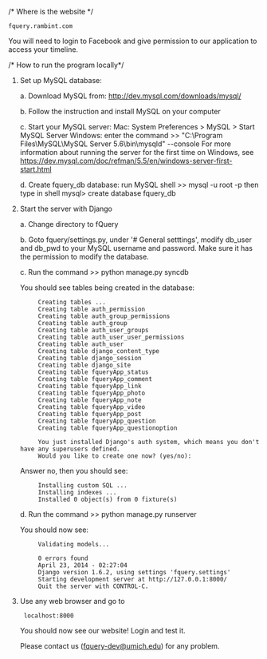 /* Where is the website */

    fquery.rambint.com
    

You will need to login to Facebook and give permission to our application to access your timeline.


/* How to run the program locally*/

1. Set up MySQL database:

    a. Download MySQL from: http://dev.mysql.com/downloads/mysql/

    b. Follow the instruction and install MySQL on your computer

    c. Start your MySQL server:
        Mac: System Preferences > MySQL > Start MySQL Server
        Windows: enter the command 
            >> "C:\Program Files\MySQL\MySQL Server 5.6\bin\mysqld" --console
        For more information about running the server for the first time on Windows, see 
        https://dev.mysql.com/doc/refman/5.5/en/windows-server-first-start.html
        
    d. Create fquery_db database:
        run MySQL shell 
            >> mysql -u root -p
        then type in shell
            mysql> create database fquery_db

 
2. Start the server with Django

    a. Change directory to fQuery

    b. Goto fquery/settings.py, under '# General setttings', modify db_user and db_pwd to your MySQL username and password. Make sure it has the permission to modify the database.

    c. Run the command 
        >> python manage.py syncdb

    You should see tables being created in the database:

            Creating tables ...
            Creating table auth_permission
            Creating table auth_group_permissions
            Creating table auth_group
            Creating table auth_user_groups
            Creating table auth_user_user_permissions
            Creating table auth_user
            Creating table django_content_type
            Creating table django_session
            Creating table django_site
            Creating table fqueryApp_status
            Creating table fqueryApp_comment
            Creating table fqueryApp_link
            Creating table fqueryApp_photo
            Creating table fqueryApp_note
            Creating table fqueryApp_video
            Creating table fqueryApp_post
            Creating table fqueryApp_question
            Creating table fqueryApp_questionoption

            You just installed Django's auth system, which means you don't have any superusers defined.
            Would you like to create one now? (yes/no): 

    Answer no, then you should see:

            Installing custom SQL ...
            Installing indexes ...
            Installed 0 object(s) from 0 fixture(s)


    d. Run the  command
        >> python manage.py runserver

    You should now see:

            Validating models...

            0 errors found
            April 23, 2014 - 02:27:04
            Django version 1.6.2, using settings 'fquery.settings'
            Starting development server at http://127.0.0.1:8000/
            Quit the server with CONTROL-C.

3. Use any web browser and go to 
    
        localhost:8000

    You should now see our website! Login and test it.

    Please contact us (fquery-dev@umich.edu) for any problem.
